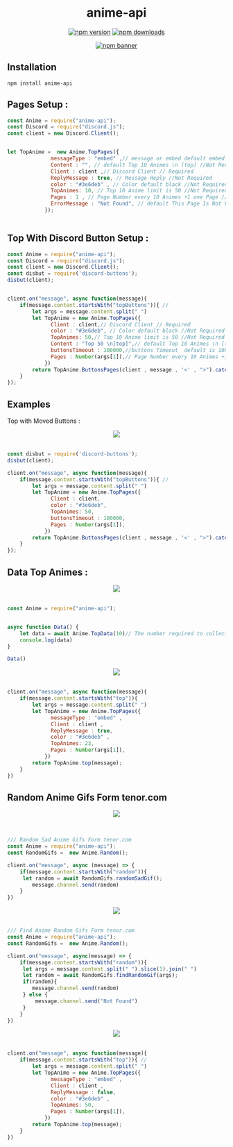 <div align="center">
  <h1>anime-api</h1>
    <p>
    <a href="https://www.npmjs.com/package/anime-api"><img src="https://img.shields.io/npm/v/anime-api?maxAge=3600" alt="npm version" /></a>
    <a href="https://www.npmjs.com/package/anime-api"><img src="https://img.shields.io/npm/dt/anime-api?maxAge=3600" alt="npm downloads" /></a>
  </p>
  <p>
    <a href="https://www.npmjs.com/package/anime-api"><img src="https://nodei.co/npm/anime-api.png?downloads=true&stars=true" alt="npm banner"></a>
  </p>
</div>

## Installation

```npm
npm install anime-api
```

## Pages Setup :
```js
const Anime = require("anime-api");
const Discord = require("discord.js");
const client = new Discord.Client();


let TopAnime =  new Anime.TopPages({
              messageType : "embed" ,// message or embed default embed //Not Required
              Content : "", // default Top 10 Animes \n [top] //Not Required
              Client : client ,// Discord Client // Required
              ReplyMessage : true, // Message Reply //Not Required
              color : "#3e6deb" , // Color default black //Not Required
              TopAnimes: 10, // Top 10 Anime limit is 50 //Not Required
              Pages : 1 , // Page Number every 10 Animes +1 one Page //Not Required
              ErrorMessage : "Not Found", // default This Page Is Not Found 🙂//Not Required
            });
  
```

## Top With Discord Button Setup :

```js
const Anime = require("anime-api");
const Discord = require("discord.js");
const client = new Discord.Client();
const disbut = require('discord-buttons');
disbut(client);


client.on("message", async function(message){
    if(message.content.startsWith("topButtons")){ //
        let args = message.content.split(" ")
        let TopAnime = new Anime.TopPages({
              Client : client,// Discord Client // Required
              color : "#3e6deb", // Color default black //Not Required
              TopAnimes: 50,// Top 10 Anime limit is 50 //Not Required
              Content : "Top 50 \n[top]",// default Top 10 Animes \n [top] //Not Required
              buttonsTimeout : 100000,//buttons Timeout  default is 100000ms//Not Required
              Pages : Number(args[1]),// Page Number every 10 Animes +1 one Page //Not Required
            })
        return TopAnime.ButtonsPages(client , message , '<' , ">").catch(err => {throw err});
    }
});
```

## Examples 

Top with Moved Buttons : 
<div align="center">
  <img src="https://cdn.discordapp.com/attachments/864207573463597108/864582522243252224/unknown.png">
  <br> <br>
</div>

```js
const disbut = require('discord-buttons');
disbut(client);

client.on("message", async function(message){
    if(message.content.startsWith("topButtons")){ //
        let args = message.content.split(" ")
        let TopAnime = new Anime.TopPages({
              Client : client,
              color : "#3e6deb", 
              TopAnimes: 50,
              buttonsTimeout : 100000,
              Pages : Number(args[1]),
            })
        return TopAnime.ButtonsPages(client , message , '<' , ">").catch(err => {throw err});
    }
});
```

## Data Top Animes :

<div align="center">
<img src="https://cdn.discordapp.com/attachments/864207573463597108/864787097105727488/unknown.png">
 <br> <br>
</div>

```js
const Anime = require("anime-api");


async function Data() {
    let data = await Anime.TopData(10)// The number required to collect ِTop Anime //The maximum is 50;
    console.log(data)
}

Data()
```

<div align="center">
  <img src="https://cdn.discordapp.com/attachments/863796420996890645/863802146645868544/Screenshot_31.png">
  <br> <br>
</div>

```js
client.on("message", async function(message){
    if(message.content.startsWith("top")){ 
        let args = message.content.split(" ")
        let TopAnime = new Anime.TopPages({
              messageType : "embed" ,
              Client : client ,
              ReplyMessage : true, 
              color : "#3e6deb" , 
              TopAnimes: 23, 
              Pages : Number(args[1]),
            })
        return TopAnime.top(message);
    }
})
```
## Random Anime Gifs  Form tenor.com

<div align="center">
  <img src="https://cdn.discordapp.com/attachments/863796420996890645/865267322649444372/unknown.png">
  <br> <br>
</div>

```js

/// Random Sad Anime Gifs Form tenor.com
const Anime = require("anime-api");
const RandomGifs =  new Anime.Random();

client.on("message", async (message) => {
    if(message.content.startsWith("random")){ 
     let random = await RandomGifs.randomSadGif();
        message.channel.send(random)
    }
})
```

<div align="center">
  <img src="https://cdn.discordapp.com/attachments/863796420996890645/865266835750780938/unknown.png">
  <br> <br>
</div>

```js
/// Find Anime Random Gifs Form tenor.com
const Anime = require("anime-api");
const RandomGifs =  new Anime.Random();

client.on("message", async(message) => {
    if(message.content.startsWith("random")){ 
     let args = message.content.split(" ").slice(1).join(" ")
     let random = await RandomGifs.findRandomGif(args);
     if(random){
        message.channel.send(random)
     } else {
         message.channel.send("Not Found")
     }
    }
})

```
<div align="center">
  <img src="https://cdn.discordapp.com/attachments/863796420996890645/863802878220566538/unknown.png">
  <br> <br>
</div>

```js
client.on("message", async function(message){
    if(message.content.startsWith("top")){ //
        let args = message.content.split(" ")
        let TopAnime = new Anime.TopPages({
              messageType : "embed" ,
              Client : client ,
              ReplyMessage : false, 
              color : "#3e6deb" , 
              TopAnimes: 50, 
              Pages : Number(args[1]),
            })
        return TopAnime.top(message);
    }
})
```
